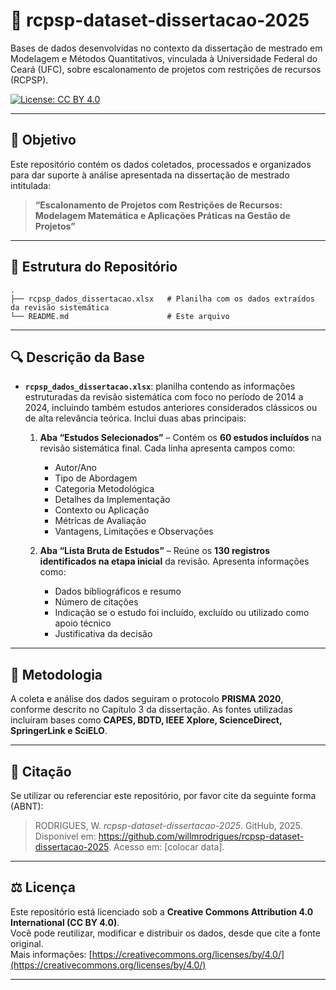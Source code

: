 
# 📘 rcpsp-dataset-dissertacao-2025

Bases de dados desenvolvidas no contexto da dissertação de mestrado em Modelagem e Métodos Quantitativos, vinculada à Universidade Federal do Ceará (UFC), sobre escalonamento de projetos com restrições de recursos (RCPSP).

[![License: CC BY 4.0](https://img.shields.io/badge/License-CC%20BY%204.0-lightgrey.svg)](https://creativecommons.org/licenses/by/4.0/)

---

## 🧪 Objetivo

Este repositório contém os dados coletados, processados e organizados para dar suporte à análise apresentada na dissertação de mestrado intitulada:

> **“Escalonamento de Projetos com Restrições de Recursos: Modelagem Matemática e Aplicações Práticas na Gestão de Projetos”**

---

## 📂 Estrutura do Repositório

```
.
├── rcpsp_dados_dissertacao.xlsx   # Planilha com os dados extraídos da revisão sistemática
└── README.md                      # Este arquivo
```

---

## 🔍 Descrição da Base

- **`rcpsp_dados_dissertacao.xlsx`**: planilha contendo as informações estruturadas da revisão sistemática com foco no período de 2014 a 2024, incluindo também estudos anteriores considerados clássicos ou de alta relevância teórica. Inclui duas abas principais:

  1. **Aba “Estudos Selecionados”** – Contém os **60 estudos incluídos** na revisão sistemática final. Cada linha apresenta campos como:
     - Autor/Ano
     - Tipo de Abordagem
     - Categoria Metodológica
     - Detalhes da Implementação
     - Contexto ou Aplicação
     - Métricas de Avaliação
     - Vantagens, Limitações e Observações

  2. **Aba “Lista Bruta de Estudos”** – Reúne os **130 registros identificados na etapa inicial** da revisão. Apresenta informações como:
     - Dados bibliográficos e resumo
     - Número de citações
     - Indicação se o estudo foi incluído, excluído ou utilizado como apoio técnico
     - Justificativa da decisão

---

## 📎 Metodologia

A coleta e análise dos dados seguiram o protocolo **PRISMA 2020**, conforme descrito no Capítulo 3 da dissertação. As fontes utilizadas incluíram bases como **CAPES, BDTD, IEEE Xplore, ScienceDirect, SpringerLink e SciELO**.

---

## 🔖 Citação

Se utilizar ou referenciar este repositório, por favor cite da seguinte forma (ABNT):

> RODRIGUES, W. *rcpsp-dataset-dissertacao-2025*. GitHub, 2025. Disponível em: https://github.com/willmrodrigues/rcpsp-dataset-dissertacao-2025. Acesso em: [colocar data].

---

## ⚖️ Licença

Este repositório está licenciado sob a **Creative Commons Attribution 4.0 International (CC BY 4.0)**.  
Você pode reutilizar, modificar e distribuir os dados, desde que cite a fonte original.  
Mais informações: [https://creativecommons.org/licenses/by/4.0/](https://creativecommons.org/licenses/by/4.0/)

---
